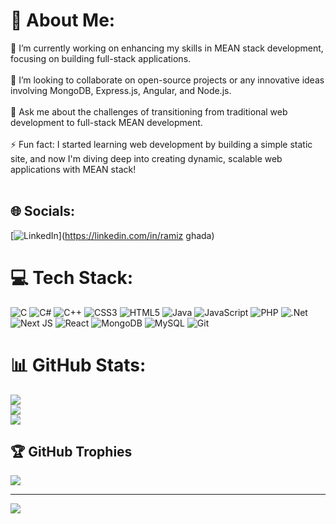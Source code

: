 # 💫 About Me:
🔭 I’m currently working on enhancing my skills in MEAN stack development, focusing on building full-stack applications.<br><br>🤝 I’m looking to collaborate on open-source projects or any innovative ideas involving MongoDB, Express.js, Angular, and Node.js.<br><br>💬 Ask me about the challenges of transitioning from traditional web development to full-stack MEAN development.<br><br>⚡ Fun fact: I started learning web development by building a simple static site, and now I'm diving deep into creating dynamic, scalable web applications with MEAN stack!<br><br>


## 🌐 Socials:
[![LinkedIn](www.linkedin.com/in/ramiz-ghada-a292a526a)](https://linkedin.com/in/ramiz ghada) 

# 💻 Tech Stack:
![C](https://img.shields.io/badge/c-%2300599C.svg?style=for-the-badge&logo=c&logoColor=white) ![C#](https://img.shields.io/badge/c%23-%23239120.svg?style=for-the-badge&logo=csharp&logoColor=white) ![C++](https://img.shields.io/badge/c++-%2300599C.svg?style=for-the-badge&logo=c%2B%2B&logoColor=white) ![CSS3](https://img.shields.io/badge/css3-%231572B6.svg?style=for-the-badge&logo=css3&logoColor=white) ![HTML5](https://img.shields.io/badge/html5-%23E34F26.svg?style=for-the-badge&logo=html5&logoColor=white) ![Java](https://img.shields.io/badge/java-%23ED8B00.svg?style=for-the-badge&logo=openjdk&logoColor=white) ![JavaScript](https://img.shields.io/badge/javascript-%23323330.svg?style=for-the-badge&logo=javascript&logoColor=%23F7DF1E) ![PHP](https://img.shields.io/badge/php-%23777BB4.svg?style=for-the-badge&logo=php&logoColor=white) ![.Net](https://img.shields.io/badge/.NET-5C2D91?style=for-the-badge&logo=.net&logoColor=white) ![Next JS](https://img.shields.io/badge/Next-black?style=for-the-badge&logo=next.js&logoColor=white) ![React](https://img.shields.io/badge/react-%2320232a.svg?style=for-the-badge&logo=react&logoColor=%2361DAFB) ![MongoDB](https://img.shields.io/badge/MongoDB-%234ea94b.svg?style=for-the-badge&logo=mongodb&logoColor=white) ![MySQL](https://img.shields.io/badge/mysql-4479A1.svg?style=for-the-badge&logo=mysql&logoColor=white) ![Git](https://img.shields.io/badge/git-%23F05033.svg?style=for-the-badge&logo=git&logoColor=white)
# 📊 GitHub Stats:
![](https://github-readme-stats.vercel.app/api?username=ramizghada21&theme=dark&hide_border=false&include_all_commits=true&count_private=false)<br/>
![](https://github-readme-streak-stats.herokuapp.com/?user=ramizghada21&theme=dark&hide_border=false)<br/>
![](https://github-readme-stats.vercel.app/api/top-langs/?username=ramizghada21&theme=dark&hide_border=false&include_all_commits=true&count_private=false&layout=compact)

## 🏆 GitHub Trophies
![](https://github-profile-trophy.vercel.app/?username=ramizghada21&theme=radical&no-frame=false&no-bg=false&margin-w=4)

---
[![](https://visitcount.itsvg.in/api?id=ramizghada21&icon=5&color=3)](https://visitcount.itsvg.in)

<!-- Proudly created with GPRM ( https://gprm.itsvg.in ) -->
